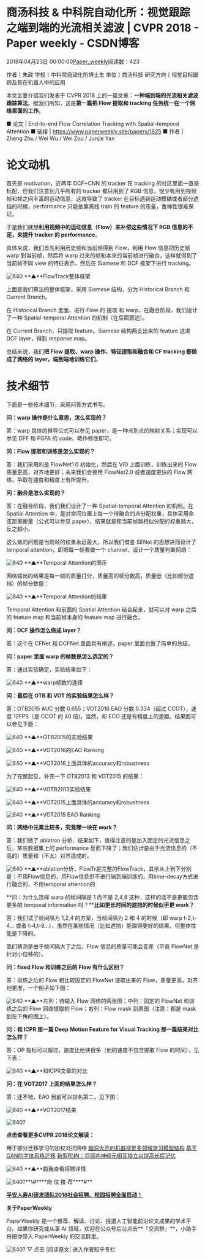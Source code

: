 
# 商汤科技 & 中科院自动化所：视觉跟踪之端到端的光流相关滤波 | CVPR 2018 - Paper weekly - CSDN博客


2018年04月23日 00:00:00[Paper_weekly](https://me.csdn.net/c9Yv2cf9I06K2A9E)阅读数：423


作者丨朱政
学校丨中科院自动化所博士生
单位丨商汤科技
研究方向丨视觉目标跟踪及其在机器人中的应用

本文主要介绍我们发表于 CVPR 2018 上的一篇文章：**一种端到端的光流相关滤波跟踪算法**。据我们所知，这是**第一篇把 Flow 提取和 tracking 任务统一在一个网络里面的工作**。

■ 论文 | End-to-end Flow Correlation Tracking with Spatial-temporal Attention
■ 链接 | https://www.paperweekly.site/papers/1825
■ 作者 | Zheng Zhu / Wei Wu / Wei Zou / Junjie Yan

# 论文动机

首先是 motivation，近两年 DCF+CNN 的 tracker 在 tracking 的社区里面一直是标配，但我们注意到几乎所有的 tracker 都只用到了 RGB 信息，很少有用到视频帧和帧之间丰富的运动信息，这就导致了 tracker 在目标遇到运动模糊或者部分遮挡的时候，performance 只能依靠离线 train 的 feature 的质量，鲁棒性很难保证。

于是我们就想**利用视频中的运动信息（Flow）来补偿这些情况下 RGB 信息的不足，来提升 tracker 的 performance**。

具体来说，我们首先利用历史帧和当前帧得到 Flow，利用 Flow 信息把历史帧 warp 到当前帧，然后将 warp 过来的帧和本来的当前帧进行融合，这样就得到了当前帧不同 view 的特征表示，然后在 Siamese 和 DCF 框架下进行 tracking。

![640](https://ss.csdn.net/p?https://mmbiz.qpic.cn/mmbiz_png/VBcD02jFhgmklzbAuUQK7D82ia1IO5Rwu67ibZeTeVm69xZlnicLuTYMyZo8nFTVlnkTXbx3DzODzFibLiavLu8el9A/640)
**▲**FlowTrack整体框架

上面是我们算法的整体框架，采用 Siamese 结构，分为 Historical Branch 和Current Branch。

在 Historical Branch 里面，进行 Flow 的 提取 和 warp，在融合阶段，我们设计了一种 Spatial-temporal Attention 的机制（在后面叙述）。

在 Current Branch，只提取 feature。Siamese 结构两支出来的 feature 送进 DCF layer，得到 response map。

总结来说，我们**把 Flow 提取、warp 操作、特征提取和融合和 CF tracking 都做成了网络的 layer，端到端地训练它们**。
# 技术细节

下面是一些技术细节，采用问答方式书写。

**问：warp 操作是什么意思，怎么实现的？**

答：warp 具体的推导公式可以参见 paper，是一种点到点的映射关系；实现可以参见 DFF 和 FGFA 的 code，略作修改即可。

**问：Flow 提取和训练是怎么实现的？**

答：我们采用的是 FlowNet1.0 初始化，然后在 VID 上面训练，训练出来的 Flow 质量更高，对齐地更好；未来我们会换用 FlowNet2.0 或者速度更快的 Flow 网络，争取在速度和精度上有所提升。

**问：融合是怎么实现的？**

答：在融合阶段，我们我们设计了一种 Spatial-temporal Attention 的机制。在 Spatial Attention 中，是对空间位置上每一个待融合的点分配权重，具体采用余弦距离衡量（公式可以参见 paper），结果就是和当前帧越相似分配的权重越大，反之越小。

这么做的问题是当前帧的权重永远最大，所以我们借鉴 SENet 的思想进而设计了 temporal attention，即把每一帧看做一个 channel，设计一个质量判断网络：

![640](https://ss.csdn.net/p?https://mmbiz.qpic.cn/mmbiz_png/VBcD02jFhgmklzbAuUQK7D82ia1IO5RwuOmrl8pckFlwia8D3ic0AwxBEIPR8SjEVPbHiblC17PC8277liahwj4rZfw/640)
**▲**Temporal Attention的图示

网络输出的结果是每一帧的质量打分，质量高的帧分数高，质量低（比如部分遮挡）的帧分数低：

![640](https://ss.csdn.net/p?https://mmbiz.qpic.cn/mmbiz_png/VBcD02jFhgmklzbAuUQK7D82ia1IO5RwuDEwIiaXLk1Z8csCUFVpYV3MGlvKujjiaE0jUF3pFqffGXQC69M1ibO7Pw/640)
**▲**Temporal Attention的结果

Temporal Attention 和前面的 Spatial Attention 结合起来，就可以对 warp 之后的 feature map 和当前帧本身的 feature map 进行融合。

**问：DCF 操作怎么做成 layer？**

答：这个在 CFNet 和 DCFNet 里面具有阐述，paper 里面也做了简单的总结。

**问：paper 里面 warp 的帧数是怎么选定的？**

答：通过实验确定，实验结果如下：

![640](https://ss.csdn.net/p?https://mmbiz.qpic.cn/mmbiz_png/VBcD02jFhgmklzbAuUQK7D82ia1IO5RwuiacKmxiabXRLno4Oyv0851Na3nYiaicSWJZvSnqic5iaYhTeoW45409r9vjA/640)
**▲**warp帧数的选择

**问：最后在 OTB 和 VOT 的实验结果怎么样？**

答：OTB2015 AUC 分数 0.655；VOT2016 EAO 分数 0.334（超过 CCOT），速度 12FPS（是 CCOT 的 40 倍)，当然，和 ECO 还是有精度上的差距。结果图可以参见下面：

![640](https://ss.csdn.net/p?https://mmbiz.qpic.cn/mmbiz_png/VBcD02jFhgmklzbAuUQK7D82ia1IO5RwuFj4iamj0OPia7bIw8rAgamjYuWv5ayjzTPJDb7PVxoQg1icrWy8dbPEyw/640)
**▲**OTB2015的实验结果

![640](https://ss.csdn.net/p?https://mmbiz.qpic.cn/mmbiz_png/VBcD02jFhgmklzbAuUQK7D82ia1IO5Rwu01JiaWVq8ia7nibIgEy0dpAZEnibsYX5cIPSEpGXfXYuYB0skmDyp2G62g/640)
**▲**VOT2016的EAO Ranking

![640](https://ss.csdn.net/p?https://mmbiz.qpic.cn/mmbiz_png/VBcD02jFhgmklzbAuUQK7D82ia1IO5RwuQuZyqaqJqiacLICayJJPzww4Piadw0Q6GEqxIfJHskeFY4zckOPBXo9A/640)
**▲**VOT2016上面具体的accuracy和robustness

为了完整起见，补充一下 OTB2013 和 VOT2015 的结果：

![640](https://ss.csdn.net/p?https://mmbiz.qpic.cn/mmbiz_png/VBcD02jFhgmklzbAuUQK7D82ia1IO5RwuYsZKyVyzia4KOKicPbHcNibNulviajehYhHIYib0ialBglxcoSicw5jnvyIIg/640)
**▲**VOTB2013实验结果

![640](https://ss.csdn.net/p?https://mmbiz.qpic.cn/mmbiz_png/VBcD02jFhgmklzbAuUQK7D82ia1IO5RwuficoficwpKbhFklZqN4UwkY4e40GvddiabIlzDrFrfE5ROOs0jKbxohYg/640)
**▲**VOT2015上面具体的accuracy和robustness

![640](https://ss.csdn.net/p?https://mmbiz.qpic.cn/mmbiz_png/VBcD02jFhgmklzbAuUQK7D82ia1IO5Rwu6rVOu1ZHHJgCQ5Yyeqmp9LOxe7wyib1rd3xTYzXmESBbldFiaQoXXvOA/640)
**▲**VOT2015 EAO Ranking

**问：网络中元素比较多，究竟哪一块在 work？**

答：我们做了 ablation 分析，结果如下，值得注意的是加入固定的光流信息之后，某些数据集上的 performance 反而下降了；我们估计是由于光流信息的（不高的）质量和（不太）对齐造成的。

![640](https://ss.csdn.net/p?https://mmbiz.qpic.cn/mmbiz_png/VBcD02jFhgmklzbAuUQK7D82ia1IO5RwuNRs2R6iciaxFPE9qIOCMJGL635alKWZNj5NLxF8K9QuZVvRYfPdaOInQ/640)
**▲**ablation分析，FlowTr是完整的FlowTrack，其余从上到下分别是：不用Flow信息的，用Flow信息但不进行端到端训练的，用time-decay方式进行融合的，不用temporal attention的

**问：为什么选择 warp 的帧间隔是 1 而不是 2,4,8 这种，这样的话不是更能包含更多的 temporal information 吗？****比如更长时间的遮挡的时候似乎更 work？**

答：我们试了帧间隔为 1,2,4 的方案，当帧间隔为 2 和 4 的时候（即 warp t-2,t-4... 或者 t-4,t-8...），虽然在某些情况（比如遮挡）能取得更好的结果，但整体性能是下降的。

我们猜测是由于帧间隔大了之后，Flow 信息的质量可能会变差（毕竟 FlowNet 是针对小位移的）。

**问：fixed Flow 和训练之后的 Flow 有什么区别？**

答：训练之后的 Flow 相比较固定的 FlowNet 提取出来的 Flow，质量更高，对齐地更准，一个例子如下图：

![640](https://ss.csdn.net/p?https://mmbiz.qpic.cn/mmbiz_png/VBcD02jFhgmklzbAuUQK7D82ia1IO5RwueiczIt7S0BGTH36F6NrMibhQvvPAhAPm3bxoMq7y8vnerlHweuYkGY3w/640)
**▲**左列：待输入 Flow 网络的两张图；中列：固定的 FlowNet 和训练之后的 Flow 网络提取的 Flow；右列：Flow mask 到原图（注意：都是 mask 到左下角的图上）。

**问：和 ICPR 那一篇 Deep Motion Feature for Visual Tracking 那一篇结果对比怎么样？**

答：OP 指标可以超过，速度比他快很多（他的速度不包含提取 Flow 的时间），见下表：

![640](https://ss.csdn.net/p?https://mmbiz.qpic.cn/mmbiz_png/VBcD02jFhgmklzbAuUQK7D82ia1IO5RwuEehlSIeEpXkwrC3KgrXCT3uTn71nD0Of70RaCnKiculXsASJBMXuV8g/640)
**▲**和ICPR文章的对比

**问：在 VOT2017 上面的结果怎么样？**

答：还不错，EAO 目前可以排名第二，见下图：

![640](https://ss.csdn.net/p?https://mmbiz.qpic.cn/mmbiz_png/VBcD02jFhgmklzbAuUQK7D82ia1IO5RwuU4Vwqs2HnPrFu1kdPPj2QTd7HLzxFOicQicjN17fJRXhlxic2Isr926vQ/640)
**▲**VOT2017结果

![640?](https://ss.csdn.net/p?https://mmbiz.qpic.cn/mmbiz_png/VBcD02jFhgmPEF4lW0pL5weJia5y4xhJbog2pIZZ3ZCgVUDynvus6rCzNKGAAAI6R8jaXTpYPISCMicpFegVdG0g/640?)

**点击查看更多CVPR 2018论文解读：**

用于部分迁移学习的加权对抗网络
[脑洞大开的机器视觉多领域学习模型结构](http://mp.weixin.qq.com/s?__biz=MzIwMTc4ODE0Mw==&mid=2247488200&idx=1&sn=33d6f51d83357c16c0aa19fe8dfab314&chksm=96e9cd48a19e445ee3a1782c237a996b23c1cd85a6049cd8cfab5e864d7a92ae63ba4ad619d1&scene=21#wechat_redirect)
[基于GAN的字体风格迁移](http://mp.weixin.qq.com/s?__biz=MzIwMTc4ODE0Mw==&mid=2247488103&idx=1&sn=bcf2c7d62905fcd74624063d65e52329&chksm=96e9cde7a19e44f17c9d6daf5901028ea82ea64850bbf027522b886dc0461e87c63de4f9a3e6&scene=21#wechat_redirect)
[新型RNN：将层内神经元相互独立以提高长程记忆](http://mp.weixin.qq.com/s?__biz=MzIwMTc4ODE0Mw==&mid=2247488167&idx=1&sn=2a60a4a52c9c1049642ddaee564acc6d&chksm=96e9cd27a19e443185cec0a802450b50b4b08e0e552907fc371f1de22c98e192b1b286e4300c&scene=21#wechat_redirect)



![640](https://ss.csdn.net/p?https://mmbiz.qpic.cn/mmbiz_jpg/VBcD02jFhgmklzbAuUQK7D82ia1IO5RwuYummfsBgVc6wXtedo5IHaqMGoKMZG3ibOqs0DXlcTX5YJvU3IMn9LzQ/640)
**▲**戳我查看招聘详情

![640?](https://ss.csdn.net/p?https://mmbiz.qpic.cn/mmbiz_gif/xuKyIMVqtF2cO2WSmiccOqL8YlIwp5Xv2cqdDp6ANbUt8yibCc1cgQQrPHLKhf73icQGHves57M2XMZLJxIhF0e7g/640?)**\#****岗 位 推 荐****\#**

**[平安人寿AI研发团队2018社会招聘、校园招聘全面启动！](http://mp.weixin.qq.com/s?__biz=MzIwMTc4ODE0Mw==&mid=2247488566&idx=2&sn=fd5d9ee7fb899f161ad134d61a080977&chksm=96e9cbb6a19e42a01aea90fb30c1f326e45160fa326715695abbc6adeb2ee056d04cff0cbf15&scene=21#wechat_redirect)**


**关于PaperWeekly**

PaperWeekly 是一个推荐、解读、讨论、报道人工智能前沿论文成果的学术平台。如果你研究或从事 AI 领域，欢迎在公众号后台点击**「交流群」**，小助手将把你带入 PaperWeekly 的交流群里。

![640?](https://ss.csdn.net/p?https://mmbiz.qpic.cn/mmbiz_gif/VBcD02jFhgkXb8A1kiafKxib8NXiaPMU8mQvRWVBtFNic4G5b5GDD7YdwrsCAicOc8kp5tdEOU3x7ufnleSbKkiaj5Dg/640?)
▽ 点击 |阅读原文| 进入作者知乎专栏



